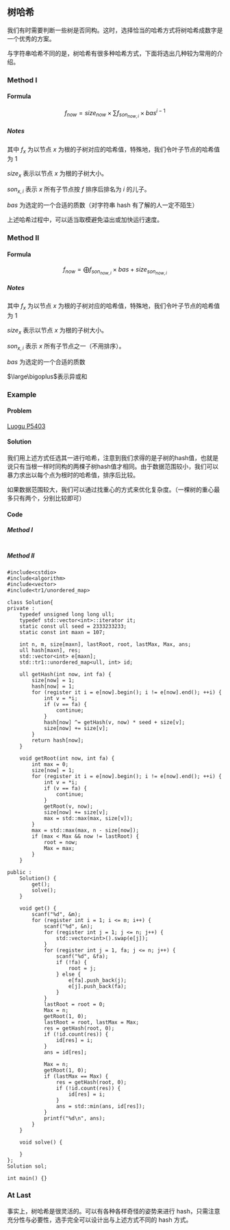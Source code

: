 ## 树哈希

我们有时需要判断一些树是否同构。这时，选择恰当的哈希方式将树哈希成数字是一个优秀的方案。

与字符串哈希不同的是，树哈希有很多种哈希方式，下面将选出几种较为常用的介绍。

### Method I

#### Formula

$$
f_{now}=size_{now} \times \sum f_{son_{now,i}}\times bas^{i-1}
$$

##### Notes

其中 $f_x$ 为以节点 $x$ 为根的子树对应的哈希值，特殊地，我们令叶子节点的哈希值为 $1$

$size_{x}$ 表示以节点 $x$ 为根的子树大小。

$son_{x,i}$ 表示 $x$ 所有子节点按 $f$ 排序后排名为 $i$ 的儿子。

$bas$ 为选定的一个合适的质数（对字符串 hash 有了解的人一定不陌生）

上述哈希过程中，可以适当取模避免溢出或加快运行速度。

### Method II

#### Formula

$$
f_{now}=\bigoplus f_{son_{now,i}}\times bas+size_{son_{now,i}}
$$

##### Notes

其中 $f_x$ 为以节点 $x$ 为根的子树对应的哈希值，特殊地，我们令叶子节点的哈希值为 $1$

$size_{x}$ 表示以节点 $x$ 为根的子树大小。

$son_{x,i}$ 表示 $x$ 所有子节点之一（不用排序）。

$bas$ 为选定的一个合适的质数

$\large\bigoplus$表示异或和

### Example

#### Problem

[Luogu P5403](<https://www.luogu.org/problemnew/show/P5043>)

#### Solution

我们用上述方式任选其一进行哈希，注意到我们求得的是子树的hash值，也就是说只有当根一样时同构的两棵子树hash值才相同。由于数据范围较小，我们可以暴力求出以每个点为根时的哈希值，排序后比较。

如果数据范围较大，我们可以通过找重心的方式来优化复杂度。（一棵树的重心最多只有两个，分别比较即可）

#### Code 

##### Method I

```

```



##### Method II

```
#include<cstdio>
#include<algorithm>
#include<vector>
#include<tr1/unordered_map>

class Solution{
private :
    typedef unsigned long long ull;
    typedef std::vector<int>::iterator it;
    static const ull seed = 2333233233;
    static const int maxn = 107;

    int n, m, size[maxn], lastRoot, root, lastMax, Max, ans;
    ull hash[maxn], res;
    std::vector<int> e[maxn];
    std::tr1::unordered_map<ull, int> id;

    ull getHash(int now, int fa) {
        size[now] = 1;
        hash[now] = 1;
        for (register it i = e[now].begin(); i != e[now].end(); ++i) {
            int v = *i;
            if (v == fa) {
                continue;
            }
            hash[now] ^= getHash(v, now) * seed + size[v];
            size[now] += size[v];
        }
        return hash[now];
    }

    void getRoot(int now, int fa) {
        int max = 0;
        size[now] = 1;
        for (register it i = e[now].begin(); i != e[now].end(); ++i) {
            int v = *i;
            if (v == fa) {
                continue;
            }
            getRoot(v, now);
            size[now] += size[v];
            max = std::max(max, size[v]);
        }
        max = std::max(max, n - size[now]);
        if (max < Max && now != lastRoot) {
            root = now;
            Max = max;
        }
    }
    
public :
    Solution() {
        get();
        solve();
    }

    void get() {
        scanf("%d", &m);
        for (register int i = 1; i <= m; i++) {
            scanf("%d", &n);
            for (register int j = 1; j <= n; j++) {
                std::vector<int>().swap(e[j]);
            }
            for (register int j = 1, fa; j <= n; j++) {
                scanf("%d", &fa);
                if (!fa) {
                    root = j;
                } else {
                    e[fa].push_back(j);
                    e[j].push_back(fa);
                }
            }
            lastRoot = root = 0;
            Max = n;
            getRoot(1, 0);
            lastRoot = root, lastMax = Max;
            res = getHash(root, 0);
            if (!id.count(res)) {
                id[res] = i;
            }
            ans = id[res];

            Max = n;
            getRoot(1, 0);
            if (lastMax == Max) {
                res = getHash(root, 0);
                if (!id.count(res)) {
                    id[res] = i;
                }
                ans = std::min(ans, id[res]);
            }
            printf("%d\n", ans);
        }
    }

    void solve() {
        
    }
};
Solution sol;

int main() {}

```



### At Last

事实上，树哈希是很灵活的。可以有各种各样奇怪的姿势来进行 hash，只需注意充分性与必要性，选手完全可以设计出与上述方式不同的 hash 方式。
